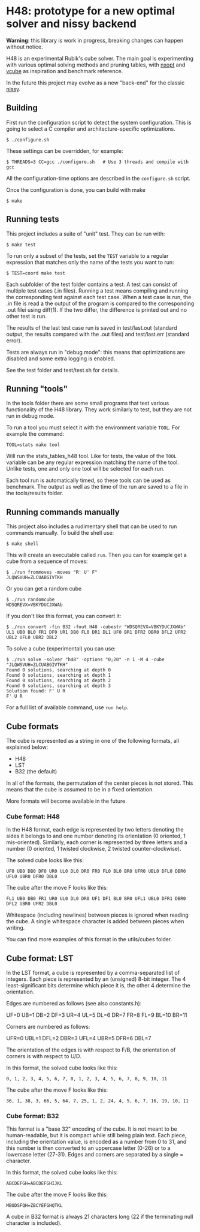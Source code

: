 # H48: prototype for a new optimal solver and nissy backend

**Warning**: this library is work in progress, breaking changes can
happen without notice.

H48 is an experimental Rubik's cube solver. The main goal is experimenting
with various optimal solving methods and pruning tables, with
[nxopt](https://github.com/rokicki/cube20src/blob/master/nxopt.md) and
[vcube](https://github.com/Voltara/vcube) as inspiration and benchmark
reference.

In the future this project may evolve as a new "back-end" for the classic
[nissy](https://github.com/sebastianotronto/nissy-classic).

## Building

First run the configuration script to detect the system configuration.
This is going to select a C compiler and architecture-specific optimizations.

```
$ ./configure.sh
```

These settings can be overridden, for example:

```
$ THREADS=3 CC=gcc ./configure.sh   # Use 3 threads and compile with gcc
```

All the configuration-time options are described in the `configure.sh` script.

Once the configuration is done, you can build with make

```
$ make
```

## Running tests

This project includes a suite of "unit" test. They can be run with:

```
$ make test
```

To run only a subset of the tests, set the `TEST` variable to a regular
expression that matches only the name of the tests you want to run:

```
$ TEST=coord make test
```

Each subfolder of the test folder contains a test. A test can consist
of multiple test cases (.in files). Running a test means compiling and
running the corresponding test against each test case. When a test case
is run, the .in file is read a the output of the program is compared
to the corresponding .out filei using diff(1). If the two differ, the
difference is printed out and no other test is run.

The results of the last test case run is saved in test/last.out (standard
output, the results compared with the .out files) and test/last.err
(standard error).

Tests are always run in "debug mode": this means that optimizations are
disabled and some extra logging is enabled.

See the test folder and test/test.sh for details.

## Running "tools"

In the tools folder there are some small programs that test various
functionality of the H48 library. They work similarly to test, but they
are not run in debug mode.

To run a tool you must select it with the environment variable `TOOL`.
For example the command:

```
TOOL=stats make tool
```

Will run the stats_tables_h48 tool. Like for tests, the value of the
`TOOL` variable can be any regular expression matching the name of the
tool. Unlike tests, one and only one tool will be selected for each run.

Each tool run is automatically timed, so these tools can be used as
benchmark.  The output as well as the time of the run are saved to a
file in the tools/results folder.

## Running commands manually

This project also includes a rudimentary shell that can be used to run
commands manually. To build the shell use:

```
$ make shell
```

This will create an executable called `run`.  Then you can for example
get a cube from a sequence of moves:

```
$ ./run frommoves -moves "R' U' F"
JLQWSVUH=ZLCUABGIVTKH
```

Or you can get a random cube

```
$ ./run randomcube
WDSQREVX=VBKYDUCJXWAb
```

If you don't like this format, you can convert it:

```
$ ./run convert -fin B32 -fout H48 -cubestr "WDSQREVX=VBKYDUCJXWAb"
UL1 UB0 BL0 FR1 DF0 UR1 DB0 FL0 DR1 DL1 UF0 BR1 DFR2 DBR0 DFL2 UFR2 UBL2 UFL0 UBR2 DBL2
```

To solve a cube (experimental) you can use:

```
$ ./run solve -solver "h48" -options "0;20" -n 1 -M 4 -cube "JLQWSVUH=ZLCUABGIVTKH"
Found 0 solutions, searching at depth 0
Found 0 solutions, searching at depth 1
Found 0 solutions, searching at depth 2
Found 0 solutions, searching at depth 3
Solution found: F' U R
F' U R
```

For a full list of available command, use `run help`.

## Cube formats

The cube is represented as a string in one of the following formats,
all explained below:

* H48
* LST
* B32 (the default)

In all of the formats, the permutation of the center pieces is not
stored. This means that the cube is assumed to be in a fixed orientation.

More formats will become available in the future.

### Cube format: H48

In the H48 format, each edge is represented by two letters denoting the
sides it belongs to and one number denoting its orientation (0 oriented, 1
mis-oriented). Similarly, each corner is represented by three letters and
a number (0 oriented, 1 twisted clockwise, 2 twisted counter-clockwise).

The solved cube looks like this:

```
UF0 UB0 DB0 DF0 UR0 UL0 DL0 DR0 FR0 FL0 BL0 BR0 UFR0 UBL0 DFL0 DBR0 UFL0 UBR0 DFR0 DBL0
```

The cube after the move F looks like this:

```
FL1 UB0 DB0 FR1 UR0 UL0 DL0 DR0 UF1 DF1 BL0 BR0 UFL1 UBL0 DFR1 DBR0 DFL2 UBR0 UFR2 DBL0
```

Whitespace (including newlines) between pieces is ignored when reading the
cube. A single whitespace character is added between pieces when writing.

You can find more examples of this format in the utils/cubes folder.

## Cube format: LST

In the LST format, a cube is represented by a comma-separated list of
integers.  Each piece is represented by an (unsigned) 8-bit integer. The 4
least-significant bits determine which piece it is, the other 4 determine
the orientation.

Edges are numbered as follows (see also constants.h):

UF=0 UB=1 DB=2 DF=3 UR=4 UL=5 DL=6 DR=7 FR=8 FL=9 BL=10 BR=11

Corners are numbered as follows:

UFR=0 UBL=1 DFL=2 DBR=3 UFL=4 UBR=5 DFR=6 DBL=7

The orientation of the edges is with respect to F/B, the orientation of
corners is with respect to U/D.

In this format, the solved cube looks like this:

```
0, 1, 2, 3, 4, 5, 6, 7, 0, 1, 2, 3, 4, 5, 6, 7, 8, 9, 10, 11
```

The cube after the move F looks like this:

```
36, 1, 38, 3, 66, 5, 64, 7, 25, 1, 2, 24, 4, 5, 6, 7, 16, 19, 10, 11
```

### Cube format: B32

This format is a "base 32" encoding of the cube. It is not meant to be
human-readable, but it is compact while still being plain text. Each
piece, including the orientation value, is encoded as a number from 0
to 31, and this number is then converted to an uppercase letter (0-26)
or to a lowercase letter (27-31). Edges and corners are separated by a
single = character.

In this format, the solved cube looks like this:

```
ABCDEFGH=ABCDEFGHIJKL
```

The cube after the move F looks like this:

```
MBODSFQH=ZBCYEFGHQTKL
```

A cube in B32 format is always 21 characters long (22 if the terminating
null character is included).

